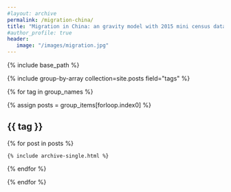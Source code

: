 ```yaml
---
#layout: archive
permalink: /migration-china/
title: "Migration in China: an gravity model with 2015 mini census data"
#author_profile: true
header:
   image: "/images/migration.jpg"
---
```


{% include base_path %}

{% include group-by-array collection=site.posts field="tags" %}



{% for tag in group_names %}

  {% assign posts = group_items[forloop.index0] %}

  <h2 id="{{ tag | slugify }}" class="archive__subtitle">{{ tag }}</h2>

  {% for post in posts %}

    {% include archive-single.html %}

  {% endfor %}

{% endfor %}  
